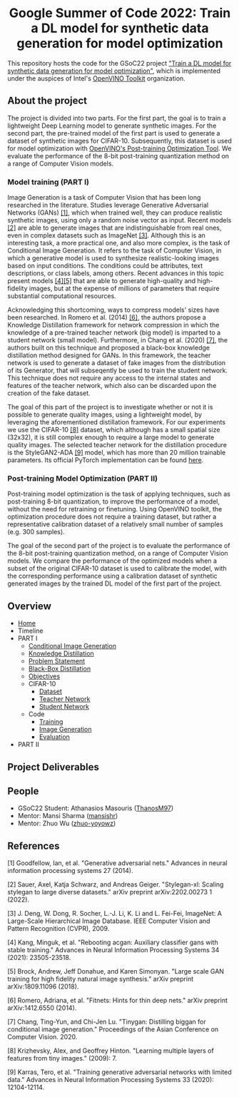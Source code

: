 <h1 align="center"> Google Summer of Code 2022: Train a DL model for synthetic data generation for model optimization </h1>

This repository hosts the code for the GSoC22 project 
["Train a DL model for synthetic data generation for model optimization"](https://summerofcode.withgoogle.com/programs/2022/projects/bCmHAPIL), 
which is implemented under the auspices of Intel's [OpenVINO Toolkit](https://github.com/openvinotoolkit) organization.

## About the project
The project is divided into two parts. For the first part, the goal is to train a lightweight Deep Learning model to generate synthetic images. For the second part, the pre-trained model of the first part is used to generate a dataset of synthetic images for CIFAR-10. Subsequently, this dataset is used for model optimization with [OpenVINO's Post-training Optimization Tool](https://docs.openvino.ai/latest/pot_introduction.html). We evaluate the performance of the 8-bit post-training quantization method on a range of Computer Vision models.

### Model training (PART I)
Ιmage Generation is a task of Computer Vision that has been long researched in the literature. 
Studies leverage Generative Adversarial Networks (GANs) [[1]](#1), which when trained well, they can produce realistic synthetic
images, using only a random noise vector as input. Recent models [[2]](#2) are able to generate images that are indistinguishable 
from real ones, even in complex datasets such as ImageNet [[3]](#3). Although this is an interesting task, a more practical 
one, and also more complex, is the task of Conditional Image Generation. It refers to the task of Computer Vision, 
in which a generative model is used to synthesize realistic-looking images based on input conditions. The conditions 
could be attributes, text descriptions, or class labels, among others. Recent advances in this topic present models [[4]](#4)[[5]](#5) 
that are able to generate high-quality and high-fidelity images, but at the expense of millions of parameters that require 
substantial computational resources.

Acknowledging this shortcoming, ways to compress models' sizes have been researched. In Romero et al. (2014) [[6]](#6), the authors propose a Knowledge 
Distillation framework for network compression in which the knowledge of a pre-trained teacher network (big model) is imparted to a student 
network (small model). Furthermore, in Chang et al. (2020) [[7]](#7), the authors built on this technique and proposed a black-box knowledge distillation 
method designed for GANs. In this framework, the teacher network is used to generate a dataset of fake images from the distribution of its Generator,
that will subseqently be used to train the student network. This technique does not require any access to the internal states and features of the
teacher network, which also can be discarded upon the creation of the fake dataset. 

The goal of this part of the project is to investigate whether or not it is possible to generate quality images, using a lightweight model, by leveraging the aforementioned distillation framework. For our experiments we use the CIFAR-10 [[8]](#8) dataset, which although has a small spatial size (32x32), it is still complex enough to require a large model to generate quality images. The selected teacher network for the distillation procedure is the StyleGAN2-ADA [[9]](#9) model, which has more than 20 million trainable parameters. Its official PyTorch implementation can be found [here](https://github.com/NVlabs/stylegan2-ada-pytorch).


### Post-training Model Optimization (PART II)
Post-training model optimization is the task of applying techniques, such as post-training 8-bit quantization, to improve the performance of a model, without the need for retraining or finetuning. Using OpenVINO toolkit, the optimization procedure does not require a training dataset, but rather a representative calibration dataset of a relatively small number of samples (e.g. 300 samples).

The goal of the second part of the project is to evaluate the performance of the 8-bit post-training quantization method, on a range of Computer Vision models. We compare the performance of the optimized models when a subset of the original CIFAR-10 dataset is used to calibrate the model, with the corresponding performance using a calibration dataset of synthetic generated images by the trained DL model of the first part of the project.

## Overview

* [Home](../../wiki/)
* Timeline
* PART I
    * [Conditional Image Generation](../../wiki/Conditional-Image-Generation)
    * [Knowledge Distillation](../../wiki/Knowledge-Distillation-Framework)
    * [Problem Statement](../../wiki/Problem-Statement)
    * [Black-Box Distillation](../../wiki/Black-Box-Distillation)
    * [Objectives](../../wiki/Objectives)
    * CIFAR-10
        * [Dataset](../../wiki/CIFAR10)
        * [Teacher Network](../../wiki/Teacher-Network)
        * [Student Network](../../wiki/Student-Network)
    * Code
        * [Training](../../wiki/Training)
        * [Image Generation](../../wiki/Image-Generation)
        * [Evaluation](../../wiki/Evaluation)        
* PART II


## Project Deliverables


## People

* GSoC22 Student: Athanasios Masouris ([ThanosM97](https://github.com/ThanosM97))
* Mentor: Mansi Sharma ([mansishr](https://github.com/mansishr))
* Mentor: Zhuo Wu ([zhuo-yoyowz](https://github.com/zhuo-yoyowz))



## References
<a id="1">[1]</a> Goodfellow, Ian, et al. "Generative adversarial nets." Advances in neural information processing systems 27 (2014).

<a id="2">[2]</a> Sauer, Axel, Katja Schwarz, and Andreas Geiger. "Stylegan-xl: Scaling stylegan to large diverse datasets." arXiv preprint arXiv:2202.00273 1 (2022).

<a id="3">[3]</a> J. Deng, W. Dong, R. Socher, L.-J. Li, K. Li and L. Fei-Fei, ImageNet: A Large-Scale Hierarchical Image Database. IEEE Computer Vision and Pattern Recognition (CVPR), 2009.

<a id="4">[4]</a> Kang, Minguk, et al. "Rebooting acgan: Auxiliary classifier gans with stable training." Advances in Neural Information Processing Systems 34 (2021): 23505-23518.

<a id="5">[5]</a> Brock, Andrew, Jeff Donahue, and Karen Simonyan. "Large scale GAN training for high fidelity natural image synthesis." arXiv preprint arXiv:1809.11096 (2018).

<a id="6">[6]</a> Romero, Adriana, et al. "Fitnets: Hints for thin deep nets." arXiv preprint arXiv:1412.6550 (2014).

<a id="7">[7]</a> Chang, Ting-Yun, and Chi-Jen Lu. "Tinygan: Distilling biggan for conditional image generation." Proceedings of the Asian Conference on Computer Vision. 2020.

<a id="8">[8]</a> Krizhevsky, Alex, and Geoffrey Hinton. "Learning multiple layers of features from tiny images." (2009): 7.

<a id="9">[9]</a> Karras, Tero, et al. "Training generative adversarial networks with limited data." Advances in Neural Information Processing Systems 33 (2020): 12104-12114.

